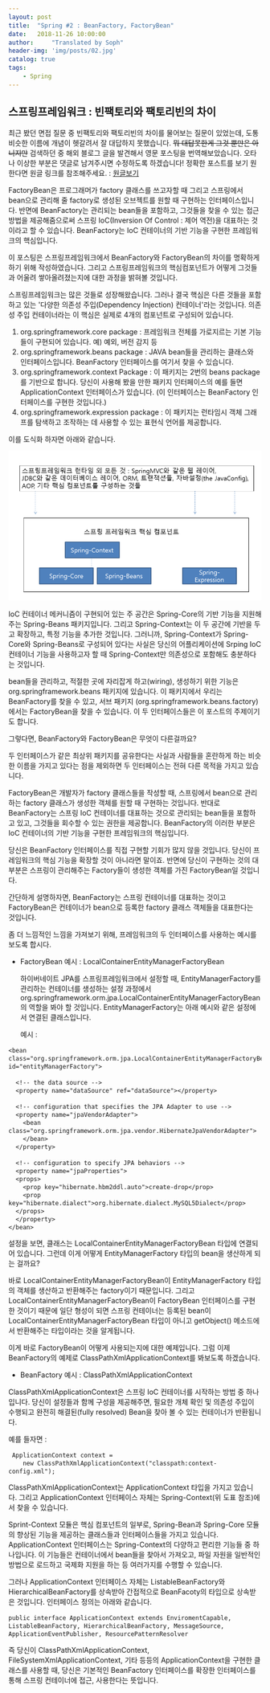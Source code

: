 ```yaml
---
layout: post
title:  "Spring #2 : BeanFactory, FactoryBean"
date:   2018-11-26 10:00:00
author:     "Translated by Soph"
header-img: 'img/posts/02.jpg'
catalog: true
tags:
    - Spring
---
```

## 스프링프레임워크 : 빈팩토리와 팩토리빈의 차이

최근 봤던 면접 질문 중 빈팩토리와 팩토리빈의 차이를 물어보는 질문이 있었는데, 도통 비슷한 이름에 개념이 헷갈려서 잘 대답하지 못했습니다. ~~뭐 대답못한게 그것 뿐만은 아니지만~~
검색하던 중 해외 블로그 글을 발견해서 영문 포스팅을 번역해보았습니다. 오타나 이상한 부분은 댓글로 남겨주시면 수정하도록 하겠습니다!
정확한 포스트를 보기 원한다면 원글 링크를 참조해주세요. : [원글보기](http://www.geekabyte.io/2014/11/difference-between-beanfactory-and.html)

  FactoryBean은 프로그래머가  factory 클래스를 쓰고자할 때 그리고 스프링에서 bean으로 관리해 줄 factory로 생성된 오브젝트를 원할 때 구현하는 인터페이스입니다. 반면에 BeanFactory는 관리되는 bean들을 포함하고, 그것들을 찾을 수 있는 접근 방법을 제공해줌으로써 스프링 IoC(Inversion Of Control : 제어 역전)을 대표하는 것이라고 할 수 있습니다. BeanFactory는 IoC 컨테이너의 기반 기능을 구현한 프레임워크의 핵심입니다.
  
  이 포스팅은 스프링프레임워크에서 BeanFactory와 FactoryBean의 차이를 명확하게 하기 위해 작성하였습니다. 그리고 스프링프레임워크의 핵심컴포넌트가 어떻게 그것들과 어울려 쌓아올려졌는지에 대한 과정을 밝혀볼 것입니다.
  
  스프링프레임워크는 많은 것들로 성장해왔습니다. 그러나 결국 핵심은 다른 것들을 포함하고 있는 '다양한 의존성 주입(Dependency Injection) 컨테이너'라는 것입니다. 의존성 주입 컨테이너라는 이 핵심은 실제로 4개의 컴포넌트로 구성되어 있습니다.
  
  1. org.springframework.core package : 프레임워크 전체를 가로지르는 기본 기능들이 구현되어 있습니다. 예) 예외, 버전 감지 등
  2. org.springframework.beans package : JAVA bean들을 관리하는 클래스와 인터페이스입니다. BeanFactory 인터페이스를 여기서 찾을 수 있습니다.
  3. org.springframework.context Package : 이 패키지는 2번의 beans package를 기반으로 합니다. 당신이 사용해 봤을 만한 패키지 인터페이스의 예를 들면 ApplicationContext 인터페이스가 있습니다. (이 인터페이스는 BeanFactory 인터페이스를 구현한 것입니다.)
  4. org.springframework.expression package : 이 패키지는 런타임시 객체 그래프를 탐색하고 조작하는 데 사용할 수 있는 표현식 언어를 제공합니다.

  이를 도식화 하자면 아래와 같습니다.
  
  <img src="/img/posts/spring04_img01.png">
  
  IoC 컨테이너 메커니즘이 구현되어 있는 주 공간은 Spring-Core의 기반 기능을 지원해주는 Spring-Beans 패키지입니다. 그리고 Spring-Context는 이 두 공간에 기반을 두고 확장하고, 특정 기능을 추가한 것입니다. 그러니까, Spring-Context가 Spring-Core와 Spring-Beans로 구성되어 있다는 사실은 당신의 어플리케이션에 Srping IoC 컨테이너 기능을 사용하고자 할 때 Spring-Context만 의존성으로 포함해도 충분하다는 것입니다. 
  
  bean들을 관리하고, 적절한 곳에 자리잡게 하고(wiring), 생성하기 위한 기능은 org.springframework.beans 패키지에 있습니다. 이 패키지에서 우리는 BeanFactory를 찾을 수 있고, 서브 패키지 (org.springframework.beans.factory)에서는 FactoryBean을 찾을 수 있습니다. 이 두 인터페이스들은 이 포스트의 주제이기도 합니다.
  
  그렇다면, BeanFactory와 FactoryBean은 무엇이 다른걸까요?
  
  두 인터페이스가 같은 최상위 패키지를 공유한다는 사실과 사람들을 혼란하게 하는 비슷한 이름을 가지고 있다는 점을 제외하면 두 인터페이스는 전혀 다른 목적을 가지고 있습니다.
  
  FactoryBean은 개발자가 factory 클래스들을 작성할 때, 스프링에서 bean으로 관리하는 factory 클래스가 생성한 객체를 원할 때 구현하는 것입니다. 반대로 BeanFactory는 스프링 IoC 컨테이너를 대표하는 것으로 관리되는 bean들을 포함하고 있고, 그것들을 회수할 수 있는 권한을 제공합니다. BeanFactory의 이러한 부분은 IoC 컨테이너의 기반 기능을 구현한 프레임워크의 핵심입니다.
  
  당신은 BeanFactory 인터페이스를 직접 구현할 기회가 많지 않을 것입니다. 당신이 프레임워크의 핵심 기능을 확장할 것이 아니라면 말이죠. 반면에 당신이 구현하는 것의 대부분은 스프링이 관리해주는 Factory들이 생성한 객체를 가진 FactoryBean일 것입니다. 
  
  간단하게 설명하자면, BeanFactory는 스프링 컨테이너를 대표하는 것이고 FactoryBean은 컨테이너가 bean으로 등록한 factory 클래스 객체들을 대표한다는 것입니다.
  
  좀 더 느낌적인 느낌을 가져보기 위해, 프레임워크의 두 인터페이스를 사용하는 예시를 보도록 합시다.
  
  - FactoryBean 예시 : LocalContainerEntityManagerFactoryBean

    하이버네이트 JPA를 스프링프레임워크에서 설정할 때, EntityManagerFactory를 관리하는 컨테이너를 생성하는 설정 과정에서 org.springframework.orm.jpa.LocalContainerEntityManagerFactoryBean의 역할을 봐야 할 것입니다. EntityManagerFactory는 아래 예시와 같은 설정에서 연결된 클래스입니다.
    
    예시 :
    
```
<bean class="org.springframework.orm.jpa.LocalContainerEntityManagerFactoryBean" id="entityManagerFactory">

  <!-- the data source -->
  <property name="dataSource" ref="dataSource"></property>
      
  <!-- configuration that specifies the JPA Adapter to use -->
  <property name="jpaVendorAdapter">
    <bean class="org.springframework.orm.jpa.vendor.HibernateJpaVendorAdapter">
    </bean>
  </property>

  <!-- configuration to specify JPA behaviors -->
  <property name="jpaProperties">
  <props>
    <prop key="hibernate.hbm2ddl.auto">create-drop</prop>
    <prop key="hibernate.dialect">org.hibernate.dialect.MySQL5Dialect</prop>
  </props>
  </property>
</bean>
```

  설정을 보면, 클래스는 LocalContainerEntityManagerFactoryBean 타입에 연결되어 있습니다. 그런데 이게 어떻게 EntityManagerFactory 타입의 bean을 생산하게 되는 걸까요?
  
  바로 LocalContainerEntityManagerFactoryBean이 EntityManagerFactory 타입의 객체를 생산하고 반환해주는 factory이기 때문입니다. 그리고 LocalContainerEntityManagerFactoryBean이 FactoryBean  인터페이스를 구현한 것이기 때문에 일단 형성이 되면 스프링 컨테이너는 등록된 bean이 LocalContainerEntityManagerFactoryBean 타입이 아니고 getObject() 메소드에서 반환해주는 타입이라는 것을 알게됩니다.

  이게 바로 FactoryBean이 어떻게 사용되는지에 대한 예제입니다. 그럼 이제 BeanFactory의 예제로 ClassPathXmlApplicationContext를 봐보도록 하겠습니다.
  
  - BeanFactory 예시 : ClassPathXmlApplicationContext

  ClassPathXmlApplicationContext은 스프링 IoC 컨테이너를 시작하는 방법 중 하나입니다. 당신이 설정들과 함께 구성을 제공해주면, 필요한 개체 확인 및 의존성 주입이 수행되고 완전히 해결된(fully resolved) Bean을 찾아 볼 수 있는 컨테이너가 반환됩니다. 
  
  예를 들자면 : 
  
```
 ApplicationContext context = 
	new ClassPathXmlApplicationContext("classpath:context-config.xml");
```

  ClassPathXmlApplicationContext는 ApplicationContext 타입을 가지고 있습니다. 그리고 ApplicationContext 인터페이스 자체는 Spring-Context(위 도표 참조)에서 찾을 수 있습니다.
  
  Sprint-Context 모듈은 핵심 컴포넌트의 일부로, Spring-Bean과 Spring-Core 모듈의 향상된 기능을 제공하는 클래스들과 인터페이스들을 가지고 있습니다. ApplicationContext 인터페이스는 Spring-Context의 다양하고 편리한 기능들 중 하나입니다. 이 기능들은 컨테이너에서 bean들을 찾아서 가져오고, 파일 자원을 일반적인 방법으로 로드하고 국제화 지원을 하는 등 여러가지를 수행할 수 있습니다.
  
  그러나 ApplicationContext 인터페이스 자체는 ListableBeanFactory와 HierarchicalBeanFactory를 상속받아 간접적으로 BeanFacoty의 타입으로 상속받은 것입니다. 인터페이스 정의는 아래와 같습니다.
  
```
public interface ApplicationContext extends EnviromentCapable, ListableBeanFactory, HierarchicalBeanFactory, MessageSource, ApplicationEventPublisher, ResourcePatternResolver
```
  
  즉 당신이 ClassPathXmlApplicationContext, FileSystemXmlApplicationContext, 기타 등등의 ApplicationContext을 구현한 클래스를 사용할 때, 당신은 기본적인 BeanFactory 인터페이스를 확장한 인터페이스를 통해 스프링 컨테이너에 접근, 사용한다는 뜻입니다.
  